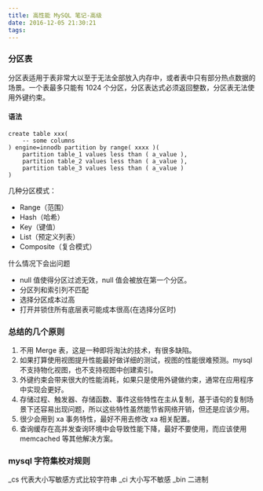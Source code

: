 ```yaml
---
title: 高性能 MySQL 笔记-高级
date: 2016-12-05 21:30:21
tags:
---
```


### 分区表
分区表适用于表非常大以至于无法全部放入内存中，或者表中只有部分热点数据的场景。一个表最多只能有 1024 个分区，分区表达式必须返回整数，分区表无法使用外键约束。

#### 语法

    create table xxx(
        -- some columns
    ) engine=innodb partition by range( xxxx )(
        partition table_1 values less than ( a_value ),
        partition table_2 values less than ( a_value ),
        partition table_3 values less than ( a_value )
    )

几种分区模式：
* Range（范围） 
* Hash（哈希） 
* Key（键值） 
* List（预定义列表）
* Composite（复合模式）

什么情况下会出问题
* null 值使得分区过滤无效，null 值会被放在第一个分区。
* 分区列和索引列不匹配
* 选择分区成本过高
* 打开并锁住所有底层表可能成本很高(在选择分区时)

### 总结的几个原则
1. 不用 Merge 表，这是一种即将淘汰的技术，有很多缺陷。
2. 如果打算使用视图提升性能最好做详细的测试，视图的性能很难预测。mysql 不支持物化视图，也不支持视图中创建索引。
3. 外键约束会带来很大的性能消耗，如果只是使用外键做约束，通常在应用程序中实现会更好。
4. 存储过程、触发器、存储函数、事件这些特性在主从复制，基于语句的复制场景下还容易出现问题，所以这些特性虽然能节省网络开销，但还是应该少用。
5. 很少会用到 xa 事务特性，最好不用去修改 xa 相关配置。
6. 查询缓存在高并发查询环境中会导致性能下降，最好不要使用，而应该使用 memcached 等其他解决方案。

### mysql 字符集校对规则
_cs  代表大小写敏感方式比较字符串
_ci  大小写不敏感
_bin 二进制

### 


